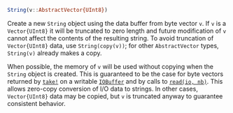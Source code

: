 ```julia
String(v::AbstractVector{UInt8})
```

Create a new `String` object using the data buffer from byte vector `v`. If `v` is a `Vector{UInt8}` it will be truncated to zero length and future modification of `v` cannot affect the contents of the resulting string. To avoid truncation of `Vector{UInt8}` data, use `String(copy(v))`; for other `AbstractVector` types, `String(v)` already makes a copy.

When possible, the memory of `v` will be used without copying when the `String` object is created. This is guaranteed to be the case for byte vectors returned by [`take!`](@ref) on a writable [`IOBuffer`](@ref) and by calls to [`read(io, nb)`](@ref). This allows zero-copy conversion of I/O data to strings. In other cases, `Vector{UInt8}` data may be copied, but `v` is truncated anyway to guarantee consistent behavior.
